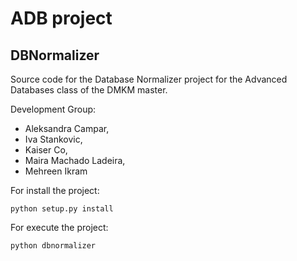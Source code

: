 ADB project
===========

DBNormalizer
------------

Source code for the Database Normalizer project for the Advanced Databases class of the DMKM master.


 Development Group:

   * Aleksandra Campar,
   * Iva Stankovic,
   * Kaiser Co,
   * Maira Machado Ladeira,
   * Mehreen Ikram

For install the project:
```
python setup.py install
```

For execute the project:

```
python dbnormalizer
```
